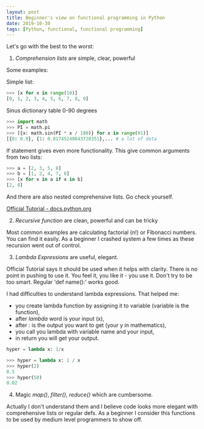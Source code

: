 ```yaml
---
layout: post
title: Beginner's view on functional programming in Python
date: 2019-10-30
tags: [Python, functional, functional programming]
---
```


Let's go with the best to the worst:

1. *Comprehension lists* are simple, clear, powerful

Some examples:

Simple list:

```python
>>> [x for x in range(10)]
[0, 1, 2, 3, 4, 5, 6, 7, 8, 9]
```

Sinus dictionary table 0-90 degrees

```python
>>> import math
>>> PI = math.pi
>>> [{x: math.sin(PI * x / 180)} for x in range(91)]
[{0: 0.0}, {1: 0.01745240643728351},... # a lot of data
```

If statement gives even more functionality. This give common arguments from two lists:
 
```python
>>> a = [2, 3, 5, 8]
>>> b = [1, 2, 4, 7, 8]
>>> [x for x in a if x in b]
[2, 8]
```

And there are also nested comprehensive lists. Go check yourself.

[Official Tutorial - docs.python.org](https://docs.python.org/3/tutorial/datastructures.html#list-comprehensions)

2. *Recursive function* are clean, powerful and can be tricky

Most common examples are calculating factorial (n!) or Fibonacci numbers. You can find it easily.
As a beginner I crashed system a few times as these recursion went out of control.

3. *Lambda Expressions* are useful, elegant.

Official Tutorial says it should be used when it helps with clarity. There is no point in pushing to use it. You feel it, you like it - you use it. Don't try to be too smart. Regular 'def name():' works good.

I had difficulties to understand lambda expressions. That helped me:

- you create lambda function by assigning it to variable (variable is the function),
- after *lambda* word is your input (x),
- after *:* is the output you want to get (your y in mathematics),
- you call you lambda with variable name and your input,
- in return you will get your output.

```python
hyper = lambda x: 1/x
```

```python
>>> hyper = lambda x: 1 / x
>>> hyper(2)
0.5
>>> hyper(50)
0.02
```

4. Magic *map()*, *filter()*, *reduce()* which are cumbersome.

Actually I don't understand them and I believe code looks more elegant with comprehensive lists or regular defs. As a beginner I consider this functions to be used by medium level programmers to show off. 
